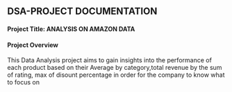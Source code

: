 ## DSA-PROJECT DOCUMENTATION
#### Project Title: ANALYSIS ON AMAZON DATA
#### Project Overview
This Data Analysis project aims to gain insights into the performance of each product based on their Average  by category,total revenue by the sum of rating, max of disount percentage in order  for the company to know what to focus on


